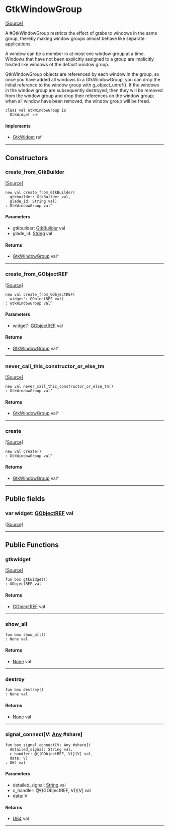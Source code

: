 # GtkWindowGroup
<span class="source-link">[[Source]](src/gtk3/GtkWindowGroup.md#L6)</span>

A #GtkWindowGroup restricts the effect of grabs to windows
in the same group, thereby making window groups almost behave
like separate applications.

A window can be a member in at most one window group at a time.
Windows that have not been explicitly assigned to a group are
implicitly treated like windows of the default window group.

GtkWindowGroup objects are referenced by each window in the group,
so once you have added all windows to a GtkWindowGroup, you can drop
the initial reference to the window group with g_object_unref(). If the
windows in the window group are subsequently destroyed, then they will
be removed from the window group and drop their references on the window
group; when all window have been removed, the window group will be
freed.


```pony
class val GtkWindowGroup is
  GtkWidget ref
```

#### Implements

* [GtkWidget](gtk3-GtkWidget.md) ref

---

## Constructors

### create_from_GtkBuilder
<span class="source-link">[[Source]](src/gtk3/GtkWindowGroup.md#L28)</span>


```pony
new val create_from_GtkBuilder(
  gtkbuilder: GtkBuilder val,
  glade_id: String val)
: GtkWindowGroup val^
```
#### Parameters

*   gtkbuilder: [GtkBuilder](gtk3-GtkBuilder.md) val
*   glade_id: [String](builtin-String.md) val

#### Returns

* [GtkWindowGroup](gtk3-GtkWindowGroup.md) val^

---

### create_from_GObjectREF
<span class="source-link">[[Source]](src/gtk3/GtkWindowGroup.md#L31)</span>


```pony
new val create_from_GObjectREF(
  widget': GObjectREF val)
: GtkWindowGroup val^
```
#### Parameters

*   widget': [GObjectREF](minimal-browser-..-gobject-GObjectREF.md) val

#### Returns

* [GtkWindowGroup](gtk3-GtkWindowGroup.md) val^

---

### never_call_this_constructor_or_else_tm
<span class="source-link">[[Source]](src/gtk3/GtkWindowGroup.md#L34)</span>


```pony
new val never_call_this_constructor_or_else_tm()
: GtkWindowGroup val^
```

#### Returns

* [GtkWindowGroup](gtk3-GtkWindowGroup.md) val^

---

### create
<span class="source-link">[[Source]](src/gtk3/GtkWindowGroup.md#L38)</span>


```pony
new val create()
: GtkWindowGroup val^
```

#### Returns

* [GtkWindowGroup](gtk3-GtkWindowGroup.md) val^

---

## Public fields

### var widget: [GObjectREF](minimal-browser-..-gobject-GObjectREF.md) val
<span class="source-link">[[Source]](src/gtk3/GtkWindowGroup.md#L24)</span>



---

## Public Functions

### gtkwidget
<span class="source-link">[[Source]](src/gtk3/GtkWindowGroup.md#L26)</span>


```pony
fun box gtkwidget()
: GObjectREF val
```

#### Returns

* [GObjectREF](minimal-browser-..-gobject-GObjectREF.md) val

---

### show_all



```pony
fun box show_all()
: None val
```

#### Returns

* [None](builtin-None.md) val

---

### destroy



```pony
fun box destroy()
: None val
```

#### Returns

* [None](builtin-None.md) val

---

### signal_connect\[V: [Any](builtin-Any.md) #share\]



```pony
fun box signal_connect[V: Any #share](
  detailed_signal: String val,
  c_handler: @{(GObjectREF, V)}[V] val,
  data: V)
: U64 val
```
#### Parameters

*   detailed_signal: [String](builtin-String.md) val
*   c_handler: @{(GObjectREF, V)}[V] val
*   data: V

#### Returns

* [U64](builtin-U64.md) val

---

